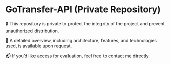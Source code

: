 # GoTransfer-API (Private Repository)

🔒 This repository is private to protect the integrity of the project and prevent unauthorized distribution.

📄 A detailed overview, including architecture, features, and technologies used, is available upon request.

📬 If you’d like access for evaluation, feel free to contact me directly.
